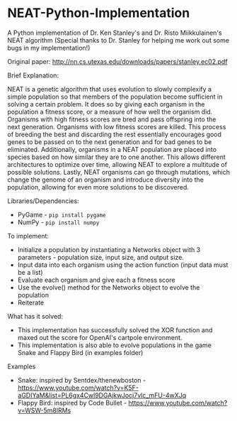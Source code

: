 # NEAT-Python-Implementation
A Python implementation of Dr. Ken Stanley's and Dr. Risto Miikkulainen's NEAT algorithm (Special thanks to Dr. Stanley for helping me work out some bugs in my implementation!)

Original paper: http://nn.cs.utexas.edu/downloads/papers/stanley.ec02.pdf

Brief Explanation:

NEAT is a genetic algorithm that uses evolution to slowly complexify a simple population so that members of the population become sufficient in solving a certain problem. It does so by giving each organism in the population a fitness score, or a measure of how well the organism did. Organisms with high fitness scores are bred and pass offspring into the next generation. Organisms with low fitness scores are killed. This process of breeding the best and discarding the rest essentially encourages good genes to be passed on to the next generation and for bad genes to be eliminated. Additionally, organisms in a NEAT population are placed into species based on how similar they are to one another. This allows different architectures to optimize over time, allowing NEAT to explore a multitude of possible solutions. Lastly, NEAT organisms can go through mutations, which change the genome of an organism and introduce diversity into the population, allowing for even more solutions to be discovered.

Libraries/Dependencies:
  - PyGame - `pip install pygame`
  - NumPy - `pip install numpy`

To implement:
  - Initialize a population by instantiating a Networks object with 3 parameters - population size, input size, and output size.
  - Input data into each organism using the action function (input data must be a list)
  - Evaluate each organism and give each a fitness score
  - Use the evolve() method for the Networks object to evolve the population
  - Reiterate

What has it solved:
  - This implementation has successfully solved the XOR function and maxed out the score for OpenAI's cartpole environment.
  - This implementation is also able to evolve populations in the game Snake and Flappy Bird (in examples folder)
  
Examples
  - Snake: inspired by Sentdex/thenewboston - https://www.youtube.com/watch?v=K5F-aGDIYaM&list=PL6gx4Cwl9DGAjkwJocj7vlc_mFU-4wXJq
  - Flappy Bird: inspired by Code Bullet - https://www.youtube.com/watch?v=WSW-5m8lRMs
